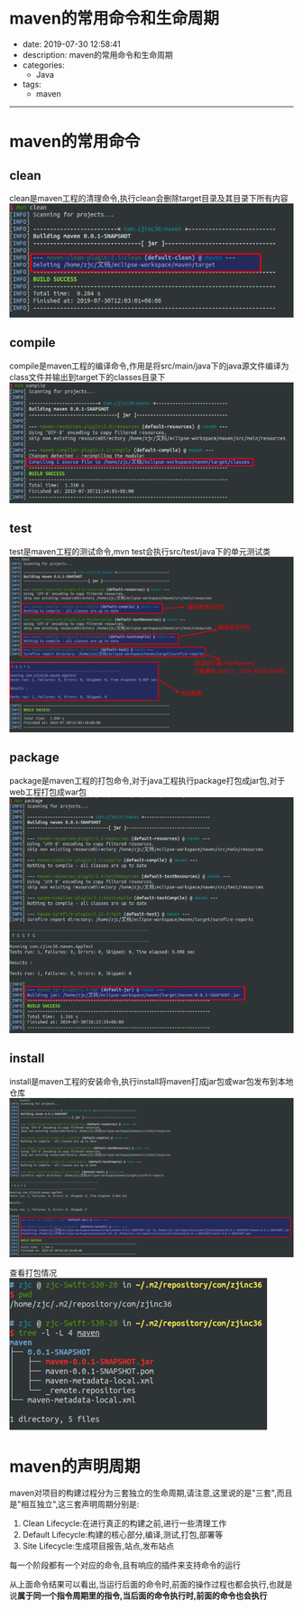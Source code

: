 #   maven的常用命令和生命周期
+ date: 2019-07-30 12:58:41
+ description: maven的常用命令和生命周期
+ categories:
  - Java
+ tags:
  - maven
---
#   maven的常用命令
##  clean
clean是maven工程的清理命令,执行clean会删除target目录及其目录下所有内容
![](../images/20190730003.png)

##  compile
compile是maven工程的编译命令,作用是将src/main/java下的java源文件编译为class文件并输出到target下的classes目录下
![](../images/20190730002.png)

##  test
test是maven工程的测试命令,mvn test会执行src/test/java下的单元测试类
![](../images/20190730004.png)

##  package
package是maven工程的打包命令,对于java工程执行package打包成jar包,对于web工程打包成war包
![](../images/20190730005.png)

##  install
install是maven工程的安装命令,执行install将maven打成jar包或war包发布到本地仓库
![](../images/20190730006.png)

查看打包情况
![](../images/20190730007.png)


#   maven的声明周期
maven对项目的构建过程分为三套独立的生命周期,请注意,这里说的是"三套",而且是"相互独立",这三套声明周期分别是:
1.  Clean Lifecycle:在进行真正的构建之前,进行一些清理工作
2.  Default Lifecycle:构建的核心部分,编译,测试,打包,部署等
3.  Site Lifecycle:生成项目报告,站点,发布站点

每一个阶段都有一个对应的命令,且有响应的插件来支持命令的运行

从上面命令结果可以看出,当运行后面的命令时,前面的操作过程也都会执行,也就是说**属于同一个指令周期里的指令,当后面的命令执行时,前面的命令也会执行**
